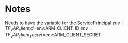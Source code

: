 # Notes

Needs to have the variable for the ServicePrincipal
$env:TF_VAR_client_id=$env:ARM_CLIENT_ID
$env:TF_VAR_client_secret=$env:ARM_CLIENT_SECRET